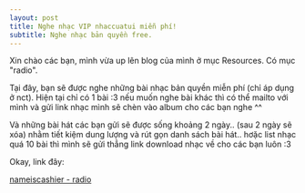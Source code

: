 ```yaml
---
layout: post
title: Nghe nhạc VIP nhaccuatui miễn phí!
subtitle: Nghe nhạc bản quyền free.
---
```


Xin chào các bạn, mình vừa up lên blog của mình ở mục Resources. Có mục "radio".

Tại đây, bạn sẽ được nghe những bài nhạc bản quyền miễn phí (chỉ áp dụng ở nct). Hiện tại chỉ có 1 bài :3 nếu muốn nghe bài khác thì có thể mailto với mình và gửi link nhạc mình sẽ chèn vào album cho các bạn nghe ^^

Và những bài hát các bạn gửi sẽ được sống khoảng 2 ngày.. (sau 2 ngày sẽ xóa) nhằm tiết kiệm dung lượng và rút gọn danh sách bài hát.. hơặc list nhạc quá 10 bài thì mình sẽ gửi thẳng link download nhạc về cho các bạn luôn :3

Okay, link đây:

[nameiscashier - radio](https://nameiscashier.github.io/radio/)